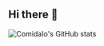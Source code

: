## Hi there 👋

![ComidaIo's GitHub stats](https://github-readme-stats.vercel.app/api?username=ComidaIo&show_icons=true&theme=radical&count_private=true)


<!--
**ComidaIo/ComidaIo** is a ✨ _special_ ✨ repository because its `README.md` (this file) appears on your GitHub profile.

Here are some ideas to get you started:

- 🔭 I’m currently working on ...
- 🌱 I’m currently learning ...
- 👯 I’m looking to collaborate on ...
- 🤔 I’m looking for help with ...
- 💬 Ask me about ...
- 📫 How to reach me: ...
- 😄 Pronouns: ...
- ⚡ Fun fact: ...
-->
